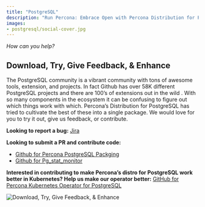 ```yaml
---
title: "PostgreSQL"
description: "Run Percona: Embrace Open with Percona Distribution for PostgreSQL"
images:
- postgresql/social-cover.jpg
---
```


*How can you help?*

## Download, Try, Give Feedback, & Enhance

The PostgreSQL community is a vibrant community with tons of awesome tools, extension, and projects. In fact Github has over 58K different PostgreSQL projects and there are 100’s of extensions out in the wild . With so many components in the ecosystem it can be confusing to figure out which things work with which. Percona’s Distribution for PostgreSQL has tried to cultivate the best of these into a single package. We would love for you to try it out, give us feedback, or contribute.

**Looking to report a bug:** [Jira](https://jira.percona.com/projects/DISTPG/issues/DISTPG-246?filter=allopenissues)

**Looking to submit a PR and contribute code:**

*   [Github for Percona PostgreSQL Packging](https://github.com/percona/postgres-packaging)
*   [Github for Pg_stat_monitor](https://github.com/percona/pg_stat_monitor/)

**Interested in contributing to make Percona’s distro for PostgreSQL work better in Kubernetes?  Help us make our operator better:** [GitHub for Percona Kubernetes Operator for PostgreSQL](https://github.com/percona/percona-postgresql-operator)

![Download, Try, Give Feedback, & Enhance](/postgresql/cover-line-2.jpg)
